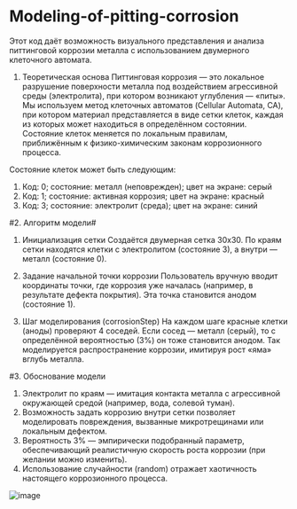 # Modeling-of-pitting-corrosion
Этот код даёт возможность визуального представления и анализа питтинговой коррозии металла с использованием двумерного клеточного автомата.

1. Теоретическая основа
Питтинговая коррозия — это локальное разрушение поверхности металла под воздействием агрессивной среды (электролита), при котором возникают углубления — «питы». Мы используем метод клеточных автоматов (Cellular Automata, CA), при котором материал представляется в виде сетки клеток, каждая из которых может находиться в определённом состоянии. Состояние клеток меняется по локальным правилам, приближённым к физико-химическим законам коррозионного процесса.

Состояние клеток может быть следующим:
1. Код: 0; состояние: металл (неповрежден); цвет на экране: серый
2. Код: 1; состояние: активная коррозия; цвет на экране: красный
3. Код: 3; состояние: электролит (среда); цвет на экране: синий


#2. Алгоритм модели#

1. Инициализация сетки
Создаётся двумерная сетка 30x30. По краям сетки находятся клетки с электролитом (состояние 3), а внутри — металл (состояние 0).

2. Задание начальной точки коррозии
Пользователь вручную вводит координаты точки, где коррозия уже началась (например, в результате дефекта покрытия). Эта точка становится анодом (состояние 1).

3. Шаг моделирования (corrosionStep)
На каждом шаге красные клетки (аноды) проверяют 4 соседей. Если сосед — металл (серый), то с определённой вероятностью (3%) он тоже становится анодом. Так моделируется распространение коррозии, имитируя рост «яма» вглубь металла.

#3. Обоснование модели
1. Электролит по краям — имитация контакта металла с агрессивной окружающей средой (например, вода, солевой туман).
2. Возможность задать коррозию внутри сетки позволяет моделировать повреждения, вызванные микротрещинами или локальным дефектом.
3. Вероятность 3% — эмпирически подобранный параметр, обеспечивающий реалистичную скорость роста коррозии (при желании можно изменить).
4. Использование случайности (random) отражает хаотичность настоящего коррозионного процесса.

![image](https://github.com/user-attachments/assets/668d77c4-1839-4d8a-ab3f-0148507cbb2f)

